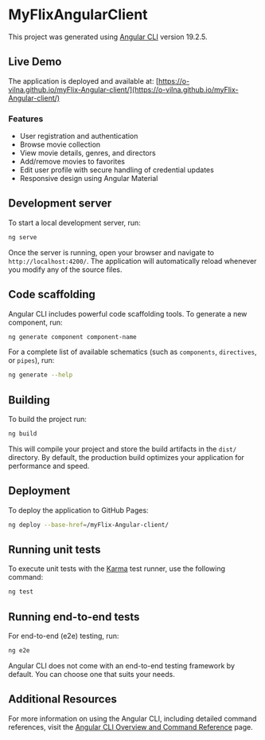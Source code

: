 # MyFlixAngularClient

This project was generated using [Angular CLI](https://github.com/angular/angular-cli) version 19.2.5.

## Live Demo

The application is deployed and available at: [https://o-vilna.github.io/myFlix-Angular-client/](https://o-vilna.github.io/myFlix-Angular-client/)

### Features
- User registration and authentication
- Browse movie collection
- View movie details, genres, and directors
- Add/remove movies to favorites
- Edit user profile with secure handling of credential updates
- Responsive design using Angular Material

## Development server

To start a local development server, run:

```bash
ng serve
```

Once the server is running, open your browser and navigate to `http://localhost:4200/`. The application will automatically reload whenever you modify any of the source files.

## Code scaffolding

Angular CLI includes powerful code scaffolding tools. To generate a new component, run:

```bash
ng generate component component-name
```

For a complete list of available schematics (such as `components`, `directives`, or `pipes`), run:

```bash
ng generate --help
```

## Building

To build the project run:

```bash
ng build
```

This will compile your project and store the build artifacts in the `dist/` directory. By default, the production build optimizes your application for performance and speed.

## Deployment

To deploy the application to GitHub Pages:

```bash
ng deploy --base-href=/myFlix-Angular-client/
```

## Running unit tests

To execute unit tests with the [Karma](https://karma-runner.github.io) test runner, use the following command:

```bash
ng test
```

## Running end-to-end tests

For end-to-end (e2e) testing, run:

```bash
ng e2e
```

Angular CLI does not come with an end-to-end testing framework by default. You can choose one that suits your needs.

## Additional Resources

For more information on using the Angular CLI, including detailed command references, visit the [Angular CLI Overview and Command Reference](https://angular.dev/tools/cli) page.
